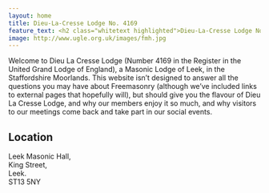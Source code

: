 ```yaml
---
layout: home
title: Dieu-La-Cresse Lodge No. 4169
feature_text: <h2 class="whitetext highlighted">Dieu-La-Cresse Lodge No. 4169</h2>
image: http://www.ugle.org.uk/images/fmh.jpg
---
```

 
Welcome to Dieu La Cresse Lodge (Number 4169 in the Register in the United Grand Lodge of England), a Masonic Lodge of Leek, in the Staffordshire Moorlands. This website isn’t designed to answer all the questions you may have about Freemasonry (although we’ve included links to external pages that hopefully will), but should give you the flavour of Dieu La Cresse Lodge, and why our members enjoy it so much, and why visitors to our meetings come back and take part in our social events.

<h2 id="location">Location</h2>
<p>Leek Masonic Hall,<br>
King Street,<br>
Leek.<br>
ST13 5NY</p>

